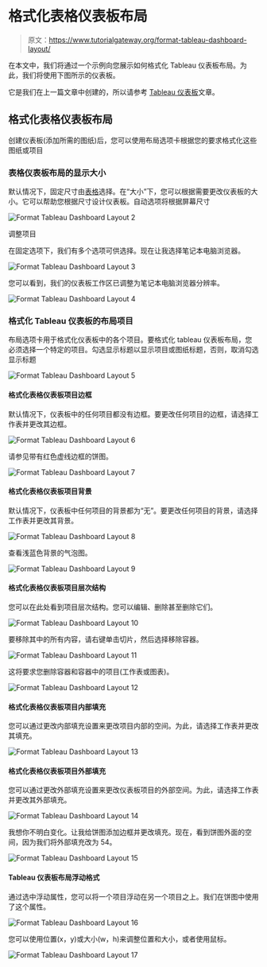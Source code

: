# 格式化表格仪表板布局

> 原文：<https://www.tutorialgateway.org/format-tableau-dashboard-layout/>

在本文中，我们将通过一个示例向您展示如何格式化 Tableau 仪表板布局。为此，我们将使用下图所示的仪表板。

它是我们在上一篇文章中创建的，所以请参考 [Tableau 仪表板](https://www.tutorialgateway.org/create-a-dashboard-in-tableau/)文章。

## 格式化表格仪表板布局

创建仪表板(添加所需的图纸)后，您可以使用布局选项卡根据您的要求格式化这些图纸或项目

### 表格仪表板布局的显示大小

默认情况下，固定尺寸由[表格](https://www.tutorialgateway.org/tableau/)选择。在“大小”下，您可以根据需要更改仪表板的大小。它可以帮助您根据尺寸设计仪表板。自动选项将根据屏幕尺寸

![Format Tableau Dashboard Layout 2](img/5d2207b392ff053e41d1a3864315fa92.png)

调整项目

在固定选项下，我们有多个选项可供选择。现在让我选择笔记本电脑浏览器。

![Format Tableau Dashboard Layout 3](img/27694009a5e545ab794aa0f93036c1dc.png)

您可以看到，我们的仪表板工作区已调整为笔记本电脑浏览器分辨率。

![Format Tableau Dashboard Layout 4](img/9e59995686dcda5436478fd6fdfc9768.png)

### 格式化 Tableau 仪表板的布局项目

布局选项卡用于格式化仪表板中的各个项目。要格式化 tableau 仪表板布局，您必须选择一个特定的项目。勾选显示标题以显示项目或图纸标题，否则，取消勾选显示标题

![Format Tableau Dashboard Layout 5](img/a106b9b0996da9cd4031628ec7797580.png)

#### 格式化表格仪表板项目边框

默认情况下，仪表板中的任何项目都没有边框。要更改任何项目的边框，请选择工作表并更改其边框。

![Format Tableau Dashboard Layout 6](img/689db728c1f832d7b12f9deba92e851f.png)

请参见带有红色虚线边框的饼图。

![Format Tableau Dashboard Layout 7](img/adc08d3a7c0cda04160dced8a2170eae.png)

#### 格式化表格仪表板项目背景

默认情况下，仪表板中任何项目的背景都为“无”。要更改任何项目的背景，请选择工作表并更改其背景。

![Format Tableau Dashboard Layout 8](img/fcbfef09e7e9d1ebf57299bb048c5318.png)

查看浅蓝色背景的气泡图。

![Format Tableau Dashboard Layout 9](img/ad632bcfde28d1bef2f77f02d0f80c5e.png)

#### 格式化表格仪表板项目层次结构

您可以在此处看到项目层次结构。您可以编辑、删除甚至删除它们。

![Format Tableau Dashboard Layout 10](img/e3036238bcb76c76c6ee7c3e3e8077a5.png)

要移除其中的所有内容，请右键单击切片，然后选择移除容器。

![Format Tableau Dashboard Layout 11](img/1095670a416a99a29afcf6737947202c.png)

这将要求您删除容器和容器中的项目(工作表或图表)。

![Format Tableau Dashboard Layout 12](img/5efce0b338b55b84142547441cd0edbb.png)

#### 格式化表格仪表板项目内部填充

您可以通过更改内部填充设置来更改项目内部的空间。为此，请选择工作表并更改其填充。

![Format Tableau Dashboard Layout 13](img/bfc0f157b6cad0079ab4773eb00497c2.png)

#### 格式化表格仪表板项目外部填充

您可以通过更改外部填充设置来更改仪表板项目的外部空间。为此，请选择工作表并更改其外部填充。

![Format Tableau Dashboard Layout 14](img/c106a5b23423f95fe5799ba246d6e3a4.png)

我想你不明白变化。让我给饼图添加边框并更改填充。现在，看到饼图外面的空间，因为我们将外部填充改为 54。

![Format Tableau Dashboard Layout 15](img/3d651b17f6ca42f9c349941b70f67feb.png)

#### Tableau 仪表板布局浮动格式

通过选中浮动属性，您可以将一个项目浮动在另一个项目之上。我们在饼图中使用了这个属性。

![Format Tableau Dashboard Layout 16](img/29d1b818b9047f4d9fbbe1397437f912.png)

您可以使用位置(x，y)或大小(w，h)来调整位置和大小，或者使用鼠标。

![Format Tableau Dashboard Layout 17](img/0723fc8447fef444e5d3583f370ae66f.png)